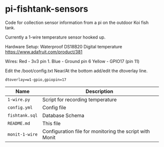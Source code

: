 # pi-fishtank-sensors
Code for collection sensor information from a pi on the outdoor Koi fish tank.


Currently a 1-wire temperature sensor hooked up.

Hardware Setup:
Waterproof DS18B20 Digital temperature 
https://www.adafruit.com/product/381

Wires:
Red - 3v3 pin 1.
Blue - Ground pin 6
Yellow - GPIO17 (pin 11)


Edit the /boot/config.txt
Near/At the bottom add/edit the dtoverlay line.
``` 
dtoverlay=w1-gpio,gpiopin=17
```

Name | Description
-----|------------
`1-wire.py` | Script for recording temperature
`config.yml` | Config file
`fishtank.sql` | Database Schema
`README.md` | This file
`monit-1-wire` | Configuration file for monitoring the script with Monit


